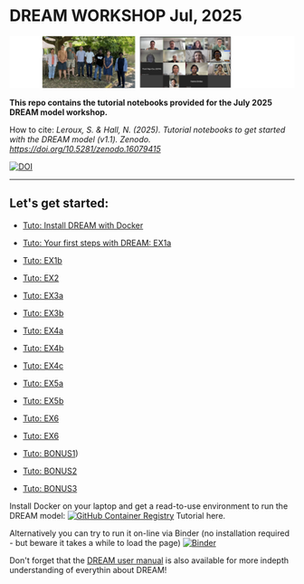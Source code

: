 # DREAM WORKSHOP Jul, 2025
![workshop](participantssmall.png)

**This repo contains the tutorial notebooks provided for the July 2025 DREAM model workshop.**

How to cite: _Leroux, S. & Hall, N. (2025). Tutorial notebooks to get started with the DREAM model (v1.1). Zenodo. https://doi.org/10.5281/zenodo.16079415_ 

[![DOI](https://zenodo.org/badge/1015640526.svg)](https://doi.org/10.5281/zenodo.16079162)

---

## Let's get started:

* [Tuto: Install DREAM with Docker](2025-07-15_Start-Docker-participants.md)

* [Tuto: Your first steps with DREAM: EX1a](2025-07-15_workshop-EX1a.ipynb)
* [Tuto: EX1b](2025-07-15_workshop-EX1b.ipynb)
* [Tuto: EX2](2025-07-15_workshop-EX2.ipynb)
* [Tuto: EX3a](2025-07-15_workshop-EX3a.ipynb)
* [Tuto: EX3b](2025-07-15_workshop-EX3b.ipynb)
* [Tuto: EX4a](2025-07-15_workshop-EX4a.ipynb)
* [Tuto: EX4b](2025-07-15_workshop-EX4b.ipynb)
* [Tuto: EX4c](2025-07-15_workshop-EX4c.ipynb)
* [Tuto: EX5a](2025-07-15_workshop-EX5a.ipynb)
* [Tuto: EX5b](2025-07-15_workshop-EX5b.ipynb)
* [Tuto: EX6](2025-07-15_workshop-EX6.ipynb)
* [Tuto: EX6](2025-07-15_workshop-EX6.ipynb)
* [Tuto: BONUS1]([2025-07-17_workshop-BONUS1-anomalyforcing.ipynb))
* [Tuto: BONUS2](2025-07-17_workshop-BONUS2-ZonalMeanJJA.ipynb)
* [Tuto: BONUS3](2025-07-17_workshop-BONUS3-forcingfile.ipynb)

Install Docker on your laptop and get a read-to-use environment to run the DREAM model:
[![GitHub Container Registry](https://img.shields.io/badge/GHCR-dreamgcm--env-blue?logo=github&logoColor=white)](https://github.com/dream-gcm/dream-docker/pkgs/container/dreamgcm-env)
Tutorial here.

Alternatively you can try to run it on-line via Binder (no installation required - but beware it takes a while to load the page)
[![Binder](https://mybinder.org/badge_logo.svg)](https://mybinder.org/v2/gh/dream-gcm/workshop-notebooks-2025/main?urlpath=lab)

Don't forget that the [DREAM user manual](https://dreamusermanual.readthedocs.io/en/latest/) is also available for more indepth understanding of everythin about DREAM!

